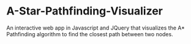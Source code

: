 # A-Star-Pathfinding-Visualizer
 An interactive web app in Javascript and JQuery that visualizes the A* Pathfinding algorithm to find the closest path between two nodes.
